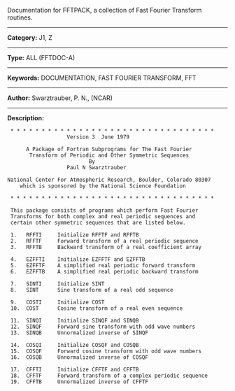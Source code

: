  Documentation for FFTPACK, a collection of Fast Fourier Transform routines.
***
 ****Category:****  J1, Z
***
 ****Type:****      ALL (FFTDOC-A)
***
 ****Keywords:****  DOCUMENTATION, FAST FOURIER TRANSFORM, FFT
***
 ****Author:****  Swarztrauber, P. N., (NCAR)
***
 ****Description:****

     * * * * * * * * * * * * * * * * * * * * * * * * * * * * * * * * *
                       Version 3  June 1979

          A Package of Fortran Subprograms for The Fast Fourier
           Transform of Periodic and Other Symmetric Sequences
                              By
                       Paul N Swarztrauber

    National Center For Atmospheric Research, Boulder, Colorado 80307
        which is sponsored by the National Science Foundation

     * * * * * * * * * * * * * * * * * * * * * * * * * * * * * * * * *

     This package consists of programs which perform Fast Fourier
     Transforms for both complex and real periodic sequences and
     certain other symmetric sequences that are listed below.

     1.   RFFTI     Initialize RFFTF and RFFTB
     2.   RFFTF     Forward transform of a real periodic sequence
     3.   RFFTB     Backward transform of a real coefficient array

     4.   EZFFTI    Initialize EZFFTF and EZFFTB
     5.   EZFFTF    A simplified real periodic forward transform
     6.   EZFFTB    A simplified real periodic backward transform

     7.   SINTI     Initialize SINT
     8.   SINT      Sine transform of a real odd sequence

     9.   COSTI     Initialize COST
     10.  COST      Cosine transform of a real even sequence

     11.  SINQI     Initialize SINQF and SINQB
     12.  SINQF     Forward sine transform with odd wave numbers
     13.  SINQB     Unnormalized inverse of SINQF

     14.  COSQI     Initialize COSQF and COSQB
     15.  COSQF     Forward cosine transform with odd wave numbers
     16.  COSQB     Unnormalized inverse of COSQF

     17.  CFFTI     Initialize CFFTF and CFFTB
     18.  CFFTF     Forward transform of a complex periodic sequence
     19.  CFFTB     Unnormalized inverse of CFFTF